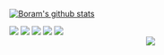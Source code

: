[![Boram's github stats](https://github-readme-stats.vercel.app/api?username=bbiguduk&theme=midnight-purple&show_icons=true)](https://github.com/anuraghazra/github-readme-stats)

<img src="https://img.shields.io/badge/Xcode-147EFB?style=flat&logo=Xcode&logoColor=white"/>
<img src="https://img.shields.io/badge/AndroidStudio-3DDC84?style=flat&logo=AndroidStudio&logoColor=white"/>
<img src="https://img.shields.io/badge/Swift-FA7343?style=flat&logo=Swift&logoColor=white"/>
<img src="https://img.shields.io/badge/Kotlin-0095D5?style=flat&logo=Kotlin&logoColor=white"/>
<img src="https://img.shields.io/badge/Java-007396?style=flat&logo=Java&logoColor=white"/>

<div align=center>
  <a href="https://hits.seeyoufarm.com"><img src="https://hits.seeyoufarm.com/api/count/incr/badge.svg?url=https%3A%2F%2Fgithub.com%2Fbbiguduk&count_bg=%2379C83D&title_bg=%23555555&icon=&icon_color=%23E7E7E7&title=hits&edge_flat=false"/></a>
</div>
